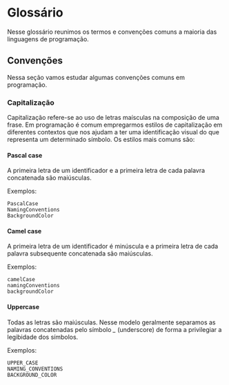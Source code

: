 # Glossário
Nesse glossário reunimos os termos e convenções comuns a maioria das linguagens de programação.

## Convenções 
Nessa seção vamos estudar algumas convenções comuns em programação.

### Capitalização
Capitalização refere-se ao uso de letras maísculas na composição de uma frase. Em programação é comum empregarmos estilos de capitalização em diferentes contextos que nos ajudam a ter uma identificação visual do que representa um determinado símbolo. Os estilos mais comuns são:

#### Pascal case
A primeira letra de um identificador e a primeira letra de cada palavra concatenada são maiúsculas.

Exemplos:
```
PascalCase
NamingConventions
BackgroundColor
```
 
#### Camel case
A primeira letra de um identificador é minúscula e a primeira letra de cada palavra subsequente concatenada são maiúsculas. 

Exemplos:
```
camelCase
namingConventions
backgroundColor
```

#### Uppercase
Todas as letras são maiúsculas. Nesse modelo geralmente separamos as palavras concatenadas pelo símbolo *_* (underscore) de forma a privilegiar a legibidade dos símbolos.

Exemplos:
```
UPPER_CASE
NAMING_CONVENTIONS
BACKGROUND_COLOR
```